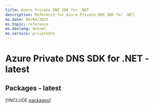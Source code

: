 ```yaml
---
title: Azure Private DNS SDK for .NET
description: Reference for Azure Private DNS SDK for .NET
ms.date: 06/04/2025
ms.topic: reference
ms.devlang: dotnet
ms.service: privatedns
---
```

# Azure Private DNS SDK for .NET - latest
## Packages - latest
[!INCLUDE [packages](private-dns-index.md)]